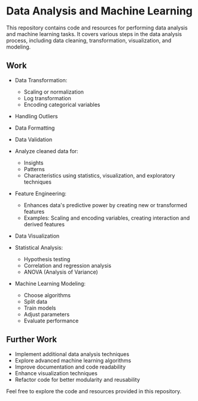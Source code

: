 # Data Analysis and Machine Learning

This repository contains code and resources for performing data analysis and machine learning tasks. It covers various steps in the data analysis process, including data cleaning, transformation, visualization, and modeling.

## Work

- Data Transformation:
  - Scaling or normalization
  - Log transformation
  - Encoding categorical variables

- Handling Outliers

- Data Formatting

- Data Validation

- Analyze cleaned data for:
  - Insights
  - Patterns
  - Characteristics using statistics, visualization, and exploratory techniques

- Feature Engineering:
  - Enhances data's predictive power by creating new or transformed features
  - Examples: Scaling and encoding variables, creating interaction and derived features

- Data Visualization

- Statistical Analysis:
  - Hypothesis testing
  - Correlation and regression analysis
  - ANOVA (Analysis of Variance)

- Machine Learning Modeling:
  - Choose algorithms
  - Split data
  - Train models
  - Adjust parameters
  - Evaluate performance

## Further Work

- Implement additional data analysis techniques
- Explore advanced machine learning algorithms
- Improve documentation and code readability
- Enhance visualization techniques
- Refactor code for better modularity and reusability

Feel free to explore the code and resources provided in this repository.
